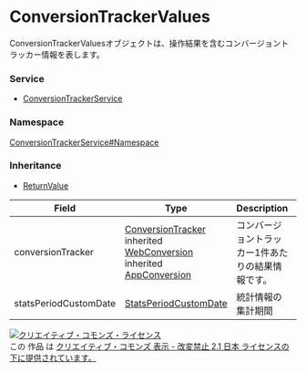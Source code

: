 

# ConversionTrackerValues

ConversionTrackerValuesオブジェクトは、操作結果を含むコンバージョントラッカー情報を表します。

### Service

+ [ConversionTrackerService](../../services/ConversionTrackerService.md)

### Namespace

[ConversionTrackerService#Namespace](../../services/ConversionTrackerService.md#namespace)

### Inheritance

+ [ReturnValue](../Common/ReturnValue.md)

| Field | Type | Description | response |
| ----- | ---- | ----------- | -------- |
| conversionTracker | [ConversionTracker](./ConversionTracker.md)<br>inherited [WebConversion](./WebConversion.md)<br>inherited [AppConversion](./AppConversion.md) | コンバージョントラッカー1件あたりの結果情報です。 | yes | |
| statsPeriodCustomDate | [StatsPeriodCustomDate](./StatsPeriodCustomDate.md) | 統計情報の集計期間 | yes | |

<a rel="license" href="http://creativecommons.org/licenses/by-nd/2.1/jp/"><img alt="クリエイティブ・コモンズ・ライセンス" style="border-width:0" src="https://i.creativecommons.org/l/by-nd/2.1/jp/88x31.png" /></a><br />この 作品 は <a rel="license" href="http://creativecommons.org/licenses/by-nd/2.1/jp/">クリエイティブ・コモンズ 表示 - 改変禁止 2.1 日本 ライセンスの下に提供されています。</a>
